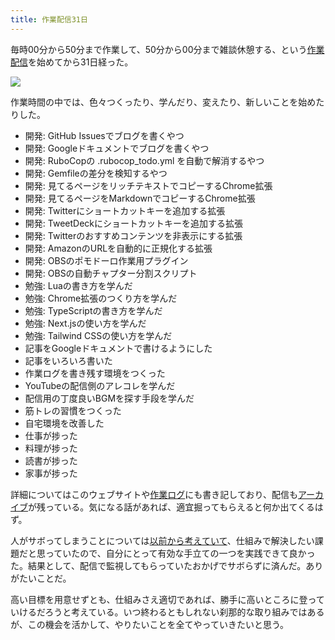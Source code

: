 ```yaml
---
title: 作業配信31日
---
```

毎時00分から50分まで作業して、50分から00分まで雑談休憩する、という[作業配信](https://www.youtube.com/c/r7kamura)を始めてから31日経った。

![](https://lh6.googleusercontent.com/39NZaaahaGpAXQEEVZWbKLHAfye71YdLphAHvnN-1NRVc-ALyI4sGVpR2y-QaQKF2iOLKlXrPV6Z1cqGFiKPRhLsmL6LH_sMlPk8P3_dyphjlX0OSaTFZzSHxHvPTAuFQcFeX_nFLoeFJnVesDjfYE--e2OyyX5nNdHDsu5_M4cNWZvFPKFsjJLjMkN8)

作業時間の中では、色々つくったり、学んだり、変えたり、新しいことを始めたりした。

*   開発: GitHub Issuesでブログを書くやつ
*   開発: Googleドキュメントでブログを書くやつ
*   開発: RuboCopの .rubocop\_todo.yml を自動で解消するやつ
*   開発: Gemfileの差分を検知するやつ
*   開発: 見てるページをリッチテキストでコピーするChrome拡張
*   開発: 見てるページをMarkdownでコピーするChrome拡張
*   開発: Twitterにショートカットキーを追加する拡張
*   開発: TweetDeckにショートカットキーを追加する拡張
*   開発: Twitterのおすすめコンテンツを非表示にする拡張
*   開発: AmazonのURLを自動的に正規化する拡張
*   開発: OBSのポモドーロ作業用プラグイン
*   開発: OBSの自動チャプター分割スクリプト
*   勉強: Luaの書き方を学んだ
*   勉強: Chrome拡張のつくり方を学んだ
*   勉強: TypeScriptの書き方を学んだ
*   勉強: Next.jsの使い方を学んだ
*   勉強: Tailwind CSSの使い方を学んだ
*   記事をGoogleドキュメントで書けるようにした
*   記事をいろいろ書いた
*   作業ログを書き残す環境をつくった
*   YouTubeの配信側のアレコレを学んだ
*   配信用の丁度良いBGMを探す手段を学んだ
*   筋トレの習慣をつくった
*   自宅環境を改善した
*   仕事が捗った
*   料理が捗った
*   読書が捗った
*   家事が捗った

詳細についてはこのウェブサイトや[作業ログ](https://r7kamura.github.io/diary/)にも書き記しており、配信も[アーカイブ](https://www.youtube.com/c/r7kamura)が残っている。気になる話があれば、適宜掘ってもらえると何か出てくるはず。

人がサボってしまうことについては[以前から考えていて](https://twitter.com/r7kamura/status/1529728163068395521)、仕組みで解決したい課題だと思っていたので、自分にとって有効な手立ての一つを実践できて良かった。結果として、配信で監視してもらっていたおかげでサボらずに済んだ。ありがたいことだ。

高い目標を用意せずとも、仕組みさえ適切であれば、勝手に高いところに登っていけるだろうと考えている。いつ終わるともしれない刹那的な取り組みではあるが、この機会を活かして、やりたいことを全てやっていきたいと思う。
